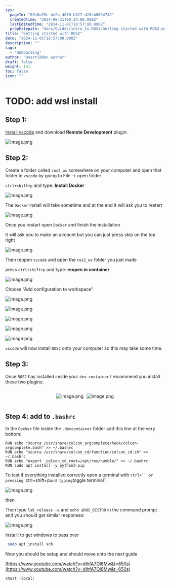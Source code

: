 ```yaml
---
sys:
  pageId: "89e0a78c-4e2b-4070-b327-d28cb0694742"
  createdTime: "2024-08-21T00:24:00.000Z"
  lastEditedTime: "2024-11-01T18:57:00.000Z"
  propFilepath: "docs/Guides/intro_to_ROS2/Getting started with ROS2.md"
title: "Getting started with ROS2"
date: "2024-11-01T18:57:00.000Z"
description: ""
tags:
  - "Onboarding"
author: "Overridden author"
draft: false
weight: 141
toc: false
icon: ""
---
```


# TODO: add wsl install

## Step 1:

[Install vscode](https://code.visualstudio.com/download) and download **Remote Development** plugin:

![image.png](https://prod-files-secure.s3.us-west-2.amazonaws.com/d518164a-d88e-44d1-a4ee-3adb3bd8bce0/efb52993-1881-4a40-b95e-6f020334f022/image.png?X-Amz-Algorithm=AWS4-HMAC-SHA256&X-Amz-Content-Sha256=UNSIGNED-PAYLOAD&X-Amz-Credential=ASIAZI2LB466QPKYD3KI%2F20250318%2Fus-west-2%2Fs3%2Faws4_request&X-Amz-Date=20250318T131848Z&X-Amz-Expires=3600&X-Amz-Security-Token=IQoJb3JpZ2luX2VjEAUaCXVzLXdlc3QtMiJHMEUCIQCumiJ9CN%2B8l5zjQQrLw66%2BUxKm%2BI75Ypj%2FOUX3MEq2JgIgRPnf1fK7lPJHToFZsmDZvpofyVW5%2BaXx94CoLZXe7Q8q%2FwMIXhAAGgw2Mzc0MjMxODM4MDUiDK1Pwwzjpa8TeiH1FyrcAybNqOj%2FXl73sdmshKOb3hgF5D5g9iyn33OhjhH2Pg7kLHmIcOWGE6XQ%2B5JS56rDRItySV%2FV00lKhuTzoylfL5oFfhIu%2F%2B3VWVvjJf%2FcnoAoZsfNTMQcWjTZWN0hzgye4LDZArPyVkOOs6qjL0HCypgcL19aLjx23H3cBH%2F9aDPS46FnhiDS2U2917y54YRFmJWgqacq7sXgeDWHspaNAzK%2B4aaFVoLaKKLFi8cM5Gr%2BMBbUoxQ3axLBPvm0bVmms64S63%2FTg7GYWzV4jLuofqWtqPC9BnrnYOj2ib6frXuZLrnLp54m3298uE%2BKsUIieoLAWv%2F5Ob4X1SEuT6gXbWCZZvnlvgCm9NA%2BFxq9OrJHgvjfvboL15FRAdfX2oIrf4hun9ujY9ngdcWVqE668u%2F9uHtNdbj2FKDohuQTVEb%2B2YKtxwKcmZPzaPwuvz0eC0LI%2FktdvVRABJHZy2UJoGBO15dHbURS4wgfxzeBKfiiqzupWnlrqB%2FpEOIDpXHE%2B17omc7jqYn6Q3eMWB4dssiVQ17ixcfufb8SoTR0zyLLDuklU1e2SDzmwbqLemNgDMBxYkqoxFuKFUEF2SSlTHnbNfChY%2FqXEcddenMf6fshhujBoG3WqKcoWoNWMPzV5b4GOqUBjHYVe1J2hwdIllNYmnA37ciU%2FH2ZnApANXldXFHfhBmRZD4Yg026LQIyBsy%2FxT1ICtDIKaJYtmaeT%2BRt4wE3NOYiMAam%2FK%2F7tQu5MjkL2VgFsI0oVZQh8pSiSkbBvKbQaF1ZBwaApw0MPWxSCl%2BvubHfY7Qw%2FpCYlBaAlg2iJyY4R3U6cWRx8mzQ0LD2VlE09LA3TdY8HAKZJHOxrWQM1zxT3zo8&X-Amz-Signature=3decca5240d4d9ad32c9f79b27582a3f45d2378ade88d7fe4183cc87d111ae88&X-Amz-SignedHeaders=host&x-id=GetObject)

## Step 2:

Create a folder called `ros2_ws` somewhere on your computer and open that folder in `vscode` by going to File → open folder 

`ctrl+shift+p` and type: **Install Docker**

![image.png](https://prod-files-secure.s3.us-west-2.amazonaws.com/d518164a-d88e-44d1-a4ee-3adb3bd8bce0/2269dc0e-1cd5-47ff-bceb-c04ad9b2eab0/image.png?X-Amz-Algorithm=AWS4-HMAC-SHA256&X-Amz-Content-Sha256=UNSIGNED-PAYLOAD&X-Amz-Credential=ASIAZI2LB466QPKYD3KI%2F20250318%2Fus-west-2%2Fs3%2Faws4_request&X-Amz-Date=20250318T131848Z&X-Amz-Expires=3600&X-Amz-Security-Token=IQoJb3JpZ2luX2VjEAUaCXVzLXdlc3QtMiJHMEUCIQCumiJ9CN%2B8l5zjQQrLw66%2BUxKm%2BI75Ypj%2FOUX3MEq2JgIgRPnf1fK7lPJHToFZsmDZvpofyVW5%2BaXx94CoLZXe7Q8q%2FwMIXhAAGgw2Mzc0MjMxODM4MDUiDK1Pwwzjpa8TeiH1FyrcAybNqOj%2FXl73sdmshKOb3hgF5D5g9iyn33OhjhH2Pg7kLHmIcOWGE6XQ%2B5JS56rDRItySV%2FV00lKhuTzoylfL5oFfhIu%2F%2B3VWVvjJf%2FcnoAoZsfNTMQcWjTZWN0hzgye4LDZArPyVkOOs6qjL0HCypgcL19aLjx23H3cBH%2F9aDPS46FnhiDS2U2917y54YRFmJWgqacq7sXgeDWHspaNAzK%2B4aaFVoLaKKLFi8cM5Gr%2BMBbUoxQ3axLBPvm0bVmms64S63%2FTg7GYWzV4jLuofqWtqPC9BnrnYOj2ib6frXuZLrnLp54m3298uE%2BKsUIieoLAWv%2F5Ob4X1SEuT6gXbWCZZvnlvgCm9NA%2BFxq9OrJHgvjfvboL15FRAdfX2oIrf4hun9ujY9ngdcWVqE668u%2F9uHtNdbj2FKDohuQTVEb%2B2YKtxwKcmZPzaPwuvz0eC0LI%2FktdvVRABJHZy2UJoGBO15dHbURS4wgfxzeBKfiiqzupWnlrqB%2FpEOIDpXHE%2B17omc7jqYn6Q3eMWB4dssiVQ17ixcfufb8SoTR0zyLLDuklU1e2SDzmwbqLemNgDMBxYkqoxFuKFUEF2SSlTHnbNfChY%2FqXEcddenMf6fshhujBoG3WqKcoWoNWMPzV5b4GOqUBjHYVe1J2hwdIllNYmnA37ciU%2FH2ZnApANXldXFHfhBmRZD4Yg026LQIyBsy%2FxT1ICtDIKaJYtmaeT%2BRt4wE3NOYiMAam%2FK%2F7tQu5MjkL2VgFsI0oVZQh8pSiSkbBvKbQaF1ZBwaApw0MPWxSCl%2BvubHfY7Qw%2FpCYlBaAlg2iJyY4R3U6cWRx8mzQ0LD2VlE09LA3TdY8HAKZJHOxrWQM1zxT3zo8&X-Amz-Signature=cdff5e2765b550b05537573316c8af7c5d5b8606f94ae4f64e105d5624b1ca3b&X-Amz-SignedHeaders=host&x-id=GetObject)

The `Docker` install will take sometime and at the end it will ask you to restart

![image.png](https://prod-files-secure.s3.us-west-2.amazonaws.com/d518164a-d88e-44d1-a4ee-3adb3bd8bce0/ed233f78-be33-4b1f-b89c-9c346c0e961e/image.png?X-Amz-Algorithm=AWS4-HMAC-SHA256&X-Amz-Content-Sha256=UNSIGNED-PAYLOAD&X-Amz-Credential=ASIAZI2LB466QPKYD3KI%2F20250318%2Fus-west-2%2Fs3%2Faws4_request&X-Amz-Date=20250318T131848Z&X-Amz-Expires=3600&X-Amz-Security-Token=IQoJb3JpZ2luX2VjEAUaCXVzLXdlc3QtMiJHMEUCIQCumiJ9CN%2B8l5zjQQrLw66%2BUxKm%2BI75Ypj%2FOUX3MEq2JgIgRPnf1fK7lPJHToFZsmDZvpofyVW5%2BaXx94CoLZXe7Q8q%2FwMIXhAAGgw2Mzc0MjMxODM4MDUiDK1Pwwzjpa8TeiH1FyrcAybNqOj%2FXl73sdmshKOb3hgF5D5g9iyn33OhjhH2Pg7kLHmIcOWGE6XQ%2B5JS56rDRItySV%2FV00lKhuTzoylfL5oFfhIu%2F%2B3VWVvjJf%2FcnoAoZsfNTMQcWjTZWN0hzgye4LDZArPyVkOOs6qjL0HCypgcL19aLjx23H3cBH%2F9aDPS46FnhiDS2U2917y54YRFmJWgqacq7sXgeDWHspaNAzK%2B4aaFVoLaKKLFi8cM5Gr%2BMBbUoxQ3axLBPvm0bVmms64S63%2FTg7GYWzV4jLuofqWtqPC9BnrnYOj2ib6frXuZLrnLp54m3298uE%2BKsUIieoLAWv%2F5Ob4X1SEuT6gXbWCZZvnlvgCm9NA%2BFxq9OrJHgvjfvboL15FRAdfX2oIrf4hun9ujY9ngdcWVqE668u%2F9uHtNdbj2FKDohuQTVEb%2B2YKtxwKcmZPzaPwuvz0eC0LI%2FktdvVRABJHZy2UJoGBO15dHbURS4wgfxzeBKfiiqzupWnlrqB%2FpEOIDpXHE%2B17omc7jqYn6Q3eMWB4dssiVQ17ixcfufb8SoTR0zyLLDuklU1e2SDzmwbqLemNgDMBxYkqoxFuKFUEF2SSlTHnbNfChY%2FqXEcddenMf6fshhujBoG3WqKcoWoNWMPzV5b4GOqUBjHYVe1J2hwdIllNYmnA37ciU%2FH2ZnApANXldXFHfhBmRZD4Yg026LQIyBsy%2FxT1ICtDIKaJYtmaeT%2BRt4wE3NOYiMAam%2FK%2F7tQu5MjkL2VgFsI0oVZQh8pSiSkbBvKbQaF1ZBwaApw0MPWxSCl%2BvubHfY7Qw%2FpCYlBaAlg2iJyY4R3U6cWRx8mzQ0LD2VlE09LA3TdY8HAKZJHOxrWQM1zxT3zo8&X-Amz-Signature=ec0de88d61ed103d134bf79117b1f45b32bdf9146f24334f7404c98403c6d8d5&X-Amz-SignedHeaders=host&x-id=GetObject)

Once you restart open `Docker` and finish the installation

It will ask you to make an account but you can just press skip on the top right

![image.png](https://prod-files-secure.s3.us-west-2.amazonaws.com/d518164a-d88e-44d1-a4ee-3adb3bd8bce0/21010ad9-1659-4fd9-9f59-9932a09b2a3d/image.png?X-Amz-Algorithm=AWS4-HMAC-SHA256&X-Amz-Content-Sha256=UNSIGNED-PAYLOAD&X-Amz-Credential=ASIAZI2LB466QPKYD3KI%2F20250318%2Fus-west-2%2Fs3%2Faws4_request&X-Amz-Date=20250318T131848Z&X-Amz-Expires=3600&X-Amz-Security-Token=IQoJb3JpZ2luX2VjEAUaCXVzLXdlc3QtMiJHMEUCIQCumiJ9CN%2B8l5zjQQrLw66%2BUxKm%2BI75Ypj%2FOUX3MEq2JgIgRPnf1fK7lPJHToFZsmDZvpofyVW5%2BaXx94CoLZXe7Q8q%2FwMIXhAAGgw2Mzc0MjMxODM4MDUiDK1Pwwzjpa8TeiH1FyrcAybNqOj%2FXl73sdmshKOb3hgF5D5g9iyn33OhjhH2Pg7kLHmIcOWGE6XQ%2B5JS56rDRItySV%2FV00lKhuTzoylfL5oFfhIu%2F%2B3VWVvjJf%2FcnoAoZsfNTMQcWjTZWN0hzgye4LDZArPyVkOOs6qjL0HCypgcL19aLjx23H3cBH%2F9aDPS46FnhiDS2U2917y54YRFmJWgqacq7sXgeDWHspaNAzK%2B4aaFVoLaKKLFi8cM5Gr%2BMBbUoxQ3axLBPvm0bVmms64S63%2FTg7GYWzV4jLuofqWtqPC9BnrnYOj2ib6frXuZLrnLp54m3298uE%2BKsUIieoLAWv%2F5Ob4X1SEuT6gXbWCZZvnlvgCm9NA%2BFxq9OrJHgvjfvboL15FRAdfX2oIrf4hun9ujY9ngdcWVqE668u%2F9uHtNdbj2FKDohuQTVEb%2B2YKtxwKcmZPzaPwuvz0eC0LI%2FktdvVRABJHZy2UJoGBO15dHbURS4wgfxzeBKfiiqzupWnlrqB%2FpEOIDpXHE%2B17omc7jqYn6Q3eMWB4dssiVQ17ixcfufb8SoTR0zyLLDuklU1e2SDzmwbqLemNgDMBxYkqoxFuKFUEF2SSlTHnbNfChY%2FqXEcddenMf6fshhujBoG3WqKcoWoNWMPzV5b4GOqUBjHYVe1J2hwdIllNYmnA37ciU%2FH2ZnApANXldXFHfhBmRZD4Yg026LQIyBsy%2FxT1ICtDIKaJYtmaeT%2BRt4wE3NOYiMAam%2FK%2F7tQu5MjkL2VgFsI0oVZQh8pSiSkbBvKbQaF1ZBwaApw0MPWxSCl%2BvubHfY7Qw%2FpCYlBaAlg2iJyY4R3U6cWRx8mzQ0LD2VlE09LA3TdY8HAKZJHOxrWQM1zxT3zo8&X-Amz-Signature=eec50f6b1b36ac8714a6a6ad38e442ffe9d49e904fea578e37e8a31b9edbb9ac&X-Amz-SignedHeaders=host&x-id=GetObject)

Then reopen `vscode` and open the `ros2_ws` folder you just made

press `ctrl+shift+p` and type: **reopen in container**

![image.png](https://prod-files-secure.s3.us-west-2.amazonaws.com/d518164a-d88e-44d1-a4ee-3adb3bd8bce0/4e93b8c2-41ad-488c-8095-c74205196118/image.png?X-Amz-Algorithm=AWS4-HMAC-SHA256&X-Amz-Content-Sha256=UNSIGNED-PAYLOAD&X-Amz-Credential=ASIAZI2LB466QPKYD3KI%2F20250318%2Fus-west-2%2Fs3%2Faws4_request&X-Amz-Date=20250318T131848Z&X-Amz-Expires=3600&X-Amz-Security-Token=IQoJb3JpZ2luX2VjEAUaCXVzLXdlc3QtMiJHMEUCIQCumiJ9CN%2B8l5zjQQrLw66%2BUxKm%2BI75Ypj%2FOUX3MEq2JgIgRPnf1fK7lPJHToFZsmDZvpofyVW5%2BaXx94CoLZXe7Q8q%2FwMIXhAAGgw2Mzc0MjMxODM4MDUiDK1Pwwzjpa8TeiH1FyrcAybNqOj%2FXl73sdmshKOb3hgF5D5g9iyn33OhjhH2Pg7kLHmIcOWGE6XQ%2B5JS56rDRItySV%2FV00lKhuTzoylfL5oFfhIu%2F%2B3VWVvjJf%2FcnoAoZsfNTMQcWjTZWN0hzgye4LDZArPyVkOOs6qjL0HCypgcL19aLjx23H3cBH%2F9aDPS46FnhiDS2U2917y54YRFmJWgqacq7sXgeDWHspaNAzK%2B4aaFVoLaKKLFi8cM5Gr%2BMBbUoxQ3axLBPvm0bVmms64S63%2FTg7GYWzV4jLuofqWtqPC9BnrnYOj2ib6frXuZLrnLp54m3298uE%2BKsUIieoLAWv%2F5Ob4X1SEuT6gXbWCZZvnlvgCm9NA%2BFxq9OrJHgvjfvboL15FRAdfX2oIrf4hun9ujY9ngdcWVqE668u%2F9uHtNdbj2FKDohuQTVEb%2B2YKtxwKcmZPzaPwuvz0eC0LI%2FktdvVRABJHZy2UJoGBO15dHbURS4wgfxzeBKfiiqzupWnlrqB%2FpEOIDpXHE%2B17omc7jqYn6Q3eMWB4dssiVQ17ixcfufb8SoTR0zyLLDuklU1e2SDzmwbqLemNgDMBxYkqoxFuKFUEF2SSlTHnbNfChY%2FqXEcddenMf6fshhujBoG3WqKcoWoNWMPzV5b4GOqUBjHYVe1J2hwdIllNYmnA37ciU%2FH2ZnApANXldXFHfhBmRZD4Yg026LQIyBsy%2FxT1ICtDIKaJYtmaeT%2BRt4wE3NOYiMAam%2FK%2F7tQu5MjkL2VgFsI0oVZQh8pSiSkbBvKbQaF1ZBwaApw0MPWxSCl%2BvubHfY7Qw%2FpCYlBaAlg2iJyY4R3U6cWRx8mzQ0LD2VlE09LA3TdY8HAKZJHOxrWQM1zxT3zo8&X-Amz-Signature=933070d43fe6628cc03db7c2f2d88fb6e89645e4ca039183b05903075eef20cd&X-Amz-SignedHeaders=host&x-id=GetObject)

Choose “Add configuration to workspace”

![image.png](https://prod-files-secure.s3.us-west-2.amazonaws.com/d518164a-d88e-44d1-a4ee-3adb3bd8bce0/9560b282-5060-4989-ba37-97e7b2c22476/image.png?X-Amz-Algorithm=AWS4-HMAC-SHA256&X-Amz-Content-Sha256=UNSIGNED-PAYLOAD&X-Amz-Credential=ASIAZI2LB466QPKYD3KI%2F20250318%2Fus-west-2%2Fs3%2Faws4_request&X-Amz-Date=20250318T131848Z&X-Amz-Expires=3600&X-Amz-Security-Token=IQoJb3JpZ2luX2VjEAUaCXVzLXdlc3QtMiJHMEUCIQCumiJ9CN%2B8l5zjQQrLw66%2BUxKm%2BI75Ypj%2FOUX3MEq2JgIgRPnf1fK7lPJHToFZsmDZvpofyVW5%2BaXx94CoLZXe7Q8q%2FwMIXhAAGgw2Mzc0MjMxODM4MDUiDK1Pwwzjpa8TeiH1FyrcAybNqOj%2FXl73sdmshKOb3hgF5D5g9iyn33OhjhH2Pg7kLHmIcOWGE6XQ%2B5JS56rDRItySV%2FV00lKhuTzoylfL5oFfhIu%2F%2B3VWVvjJf%2FcnoAoZsfNTMQcWjTZWN0hzgye4LDZArPyVkOOs6qjL0HCypgcL19aLjx23H3cBH%2F9aDPS46FnhiDS2U2917y54YRFmJWgqacq7sXgeDWHspaNAzK%2B4aaFVoLaKKLFi8cM5Gr%2BMBbUoxQ3axLBPvm0bVmms64S63%2FTg7GYWzV4jLuofqWtqPC9BnrnYOj2ib6frXuZLrnLp54m3298uE%2BKsUIieoLAWv%2F5Ob4X1SEuT6gXbWCZZvnlvgCm9NA%2BFxq9OrJHgvjfvboL15FRAdfX2oIrf4hun9ujY9ngdcWVqE668u%2F9uHtNdbj2FKDohuQTVEb%2B2YKtxwKcmZPzaPwuvz0eC0LI%2FktdvVRABJHZy2UJoGBO15dHbURS4wgfxzeBKfiiqzupWnlrqB%2FpEOIDpXHE%2B17omc7jqYn6Q3eMWB4dssiVQ17ixcfufb8SoTR0zyLLDuklU1e2SDzmwbqLemNgDMBxYkqoxFuKFUEF2SSlTHnbNfChY%2FqXEcddenMf6fshhujBoG3WqKcoWoNWMPzV5b4GOqUBjHYVe1J2hwdIllNYmnA37ciU%2FH2ZnApANXldXFHfhBmRZD4Yg026LQIyBsy%2FxT1ICtDIKaJYtmaeT%2BRt4wE3NOYiMAam%2FK%2F7tQu5MjkL2VgFsI0oVZQh8pSiSkbBvKbQaF1ZBwaApw0MPWxSCl%2BvubHfY7Qw%2FpCYlBaAlg2iJyY4R3U6cWRx8mzQ0LD2VlE09LA3TdY8HAKZJHOxrWQM1zxT3zo8&X-Amz-Signature=8cca15c6fdd7a386852be887895f42d0853117690afcb4495e3a534910e4a579&X-Amz-SignedHeaders=host&x-id=GetObject)

![image.png](https://prod-files-secure.s3.us-west-2.amazonaws.com/d518164a-d88e-44d1-a4ee-3adb3bd8bce0/2ee63f81-886b-48e8-a553-dc6e5eac99e4/image.png?X-Amz-Algorithm=AWS4-HMAC-SHA256&X-Amz-Content-Sha256=UNSIGNED-PAYLOAD&X-Amz-Credential=ASIAZI2LB466QPKYD3KI%2F20250318%2Fus-west-2%2Fs3%2Faws4_request&X-Amz-Date=20250318T131848Z&X-Amz-Expires=3600&X-Amz-Security-Token=IQoJb3JpZ2luX2VjEAUaCXVzLXdlc3QtMiJHMEUCIQCumiJ9CN%2B8l5zjQQrLw66%2BUxKm%2BI75Ypj%2FOUX3MEq2JgIgRPnf1fK7lPJHToFZsmDZvpofyVW5%2BaXx94CoLZXe7Q8q%2FwMIXhAAGgw2Mzc0MjMxODM4MDUiDK1Pwwzjpa8TeiH1FyrcAybNqOj%2FXl73sdmshKOb3hgF5D5g9iyn33OhjhH2Pg7kLHmIcOWGE6XQ%2B5JS56rDRItySV%2FV00lKhuTzoylfL5oFfhIu%2F%2B3VWVvjJf%2FcnoAoZsfNTMQcWjTZWN0hzgye4LDZArPyVkOOs6qjL0HCypgcL19aLjx23H3cBH%2F9aDPS46FnhiDS2U2917y54YRFmJWgqacq7sXgeDWHspaNAzK%2B4aaFVoLaKKLFi8cM5Gr%2BMBbUoxQ3axLBPvm0bVmms64S63%2FTg7GYWzV4jLuofqWtqPC9BnrnYOj2ib6frXuZLrnLp54m3298uE%2BKsUIieoLAWv%2F5Ob4X1SEuT6gXbWCZZvnlvgCm9NA%2BFxq9OrJHgvjfvboL15FRAdfX2oIrf4hun9ujY9ngdcWVqE668u%2F9uHtNdbj2FKDohuQTVEb%2B2YKtxwKcmZPzaPwuvz0eC0LI%2FktdvVRABJHZy2UJoGBO15dHbURS4wgfxzeBKfiiqzupWnlrqB%2FpEOIDpXHE%2B17omc7jqYn6Q3eMWB4dssiVQ17ixcfufb8SoTR0zyLLDuklU1e2SDzmwbqLemNgDMBxYkqoxFuKFUEF2SSlTHnbNfChY%2FqXEcddenMf6fshhujBoG3WqKcoWoNWMPzV5b4GOqUBjHYVe1J2hwdIllNYmnA37ciU%2FH2ZnApANXldXFHfhBmRZD4Yg026LQIyBsy%2FxT1ICtDIKaJYtmaeT%2BRt4wE3NOYiMAam%2FK%2F7tQu5MjkL2VgFsI0oVZQh8pSiSkbBvKbQaF1ZBwaApw0MPWxSCl%2BvubHfY7Qw%2FpCYlBaAlg2iJyY4R3U6cWRx8mzQ0LD2VlE09LA3TdY8HAKZJHOxrWQM1zxT3zo8&X-Amz-Signature=c36ca575792563116166b2018f062bb762eae0535e523ad760bbe4143f11c21f&X-Amz-SignedHeaders=host&x-id=GetObject)

![image.png](https://prod-files-secure.s3.us-west-2.amazonaws.com/d518164a-d88e-44d1-a4ee-3adb3bd8bce0/ae1580b2-b048-407e-aed9-b584224a7a04/image.png?X-Amz-Algorithm=AWS4-HMAC-SHA256&X-Amz-Content-Sha256=UNSIGNED-PAYLOAD&X-Amz-Credential=ASIAZI2LB466QPKYD3KI%2F20250318%2Fus-west-2%2Fs3%2Faws4_request&X-Amz-Date=20250318T131848Z&X-Amz-Expires=3600&X-Amz-Security-Token=IQoJb3JpZ2luX2VjEAUaCXVzLXdlc3QtMiJHMEUCIQCumiJ9CN%2B8l5zjQQrLw66%2BUxKm%2BI75Ypj%2FOUX3MEq2JgIgRPnf1fK7lPJHToFZsmDZvpofyVW5%2BaXx94CoLZXe7Q8q%2FwMIXhAAGgw2Mzc0MjMxODM4MDUiDK1Pwwzjpa8TeiH1FyrcAybNqOj%2FXl73sdmshKOb3hgF5D5g9iyn33OhjhH2Pg7kLHmIcOWGE6XQ%2B5JS56rDRItySV%2FV00lKhuTzoylfL5oFfhIu%2F%2B3VWVvjJf%2FcnoAoZsfNTMQcWjTZWN0hzgye4LDZArPyVkOOs6qjL0HCypgcL19aLjx23H3cBH%2F9aDPS46FnhiDS2U2917y54YRFmJWgqacq7sXgeDWHspaNAzK%2B4aaFVoLaKKLFi8cM5Gr%2BMBbUoxQ3axLBPvm0bVmms64S63%2FTg7GYWzV4jLuofqWtqPC9BnrnYOj2ib6frXuZLrnLp54m3298uE%2BKsUIieoLAWv%2F5Ob4X1SEuT6gXbWCZZvnlvgCm9NA%2BFxq9OrJHgvjfvboL15FRAdfX2oIrf4hun9ujY9ngdcWVqE668u%2F9uHtNdbj2FKDohuQTVEb%2B2YKtxwKcmZPzaPwuvz0eC0LI%2FktdvVRABJHZy2UJoGBO15dHbURS4wgfxzeBKfiiqzupWnlrqB%2FpEOIDpXHE%2B17omc7jqYn6Q3eMWB4dssiVQ17ixcfufb8SoTR0zyLLDuklU1e2SDzmwbqLemNgDMBxYkqoxFuKFUEF2SSlTHnbNfChY%2FqXEcddenMf6fshhujBoG3WqKcoWoNWMPzV5b4GOqUBjHYVe1J2hwdIllNYmnA37ciU%2FH2ZnApANXldXFHfhBmRZD4Yg026LQIyBsy%2FxT1ICtDIKaJYtmaeT%2BRt4wE3NOYiMAam%2FK%2F7tQu5MjkL2VgFsI0oVZQh8pSiSkbBvKbQaF1ZBwaApw0MPWxSCl%2BvubHfY7Qw%2FpCYlBaAlg2iJyY4R3U6cWRx8mzQ0LD2VlE09LA3TdY8HAKZJHOxrWQM1zxT3zo8&X-Amz-Signature=52d171c968968d146dbb2010943ed436f3c8eb74be9261cec3e85d25fc52bc7a&X-Amz-SignedHeaders=host&x-id=GetObject)

![image.png](https://prod-files-secure.s3.us-west-2.amazonaws.com/d518164a-d88e-44d1-a4ee-3adb3bd8bce0/53255b28-f75e-430f-b9e3-c0ac8577e42b/image.png?X-Amz-Algorithm=AWS4-HMAC-SHA256&X-Amz-Content-Sha256=UNSIGNED-PAYLOAD&X-Amz-Credential=ASIAZI2LB466QPKYD3KI%2F20250318%2Fus-west-2%2Fs3%2Faws4_request&X-Amz-Date=20250318T131848Z&X-Amz-Expires=3600&X-Amz-Security-Token=IQoJb3JpZ2luX2VjEAUaCXVzLXdlc3QtMiJHMEUCIQCumiJ9CN%2B8l5zjQQrLw66%2BUxKm%2BI75Ypj%2FOUX3MEq2JgIgRPnf1fK7lPJHToFZsmDZvpofyVW5%2BaXx94CoLZXe7Q8q%2FwMIXhAAGgw2Mzc0MjMxODM4MDUiDK1Pwwzjpa8TeiH1FyrcAybNqOj%2FXl73sdmshKOb3hgF5D5g9iyn33OhjhH2Pg7kLHmIcOWGE6XQ%2B5JS56rDRItySV%2FV00lKhuTzoylfL5oFfhIu%2F%2B3VWVvjJf%2FcnoAoZsfNTMQcWjTZWN0hzgye4LDZArPyVkOOs6qjL0HCypgcL19aLjx23H3cBH%2F9aDPS46FnhiDS2U2917y54YRFmJWgqacq7sXgeDWHspaNAzK%2B4aaFVoLaKKLFi8cM5Gr%2BMBbUoxQ3axLBPvm0bVmms64S63%2FTg7GYWzV4jLuofqWtqPC9BnrnYOj2ib6frXuZLrnLp54m3298uE%2BKsUIieoLAWv%2F5Ob4X1SEuT6gXbWCZZvnlvgCm9NA%2BFxq9OrJHgvjfvboL15FRAdfX2oIrf4hun9ujY9ngdcWVqE668u%2F9uHtNdbj2FKDohuQTVEb%2B2YKtxwKcmZPzaPwuvz0eC0LI%2FktdvVRABJHZy2UJoGBO15dHbURS4wgfxzeBKfiiqzupWnlrqB%2FpEOIDpXHE%2B17omc7jqYn6Q3eMWB4dssiVQ17ixcfufb8SoTR0zyLLDuklU1e2SDzmwbqLemNgDMBxYkqoxFuKFUEF2SSlTHnbNfChY%2FqXEcddenMf6fshhujBoG3WqKcoWoNWMPzV5b4GOqUBjHYVe1J2hwdIllNYmnA37ciU%2FH2ZnApANXldXFHfhBmRZD4Yg026LQIyBsy%2FxT1ICtDIKaJYtmaeT%2BRt4wE3NOYiMAam%2FK%2F7tQu5MjkL2VgFsI0oVZQh8pSiSkbBvKbQaF1ZBwaApw0MPWxSCl%2BvubHfY7Qw%2FpCYlBaAlg2iJyY4R3U6cWRx8mzQ0LD2VlE09LA3TdY8HAKZJHOxrWQM1zxT3zo8&X-Amz-Signature=9d243b48b7a55984b6f9788d64eb6ec3bf41c0ed4676e0d803e52762dbb2f226&X-Amz-SignedHeaders=host&x-id=GetObject)

![image.png](https://prod-files-secure.s3.us-west-2.amazonaws.com/d518164a-d88e-44d1-a4ee-3adb3bd8bce0/7c562767-5af9-4ffb-97d1-327bcdf4ee00/image.png?X-Amz-Algorithm=AWS4-HMAC-SHA256&X-Amz-Content-Sha256=UNSIGNED-PAYLOAD&X-Amz-Credential=ASIAZI2LB466QPKYD3KI%2F20250318%2Fus-west-2%2Fs3%2Faws4_request&X-Amz-Date=20250318T131848Z&X-Amz-Expires=3600&X-Amz-Security-Token=IQoJb3JpZ2luX2VjEAUaCXVzLXdlc3QtMiJHMEUCIQCumiJ9CN%2B8l5zjQQrLw66%2BUxKm%2BI75Ypj%2FOUX3MEq2JgIgRPnf1fK7lPJHToFZsmDZvpofyVW5%2BaXx94CoLZXe7Q8q%2FwMIXhAAGgw2Mzc0MjMxODM4MDUiDK1Pwwzjpa8TeiH1FyrcAybNqOj%2FXl73sdmshKOb3hgF5D5g9iyn33OhjhH2Pg7kLHmIcOWGE6XQ%2B5JS56rDRItySV%2FV00lKhuTzoylfL5oFfhIu%2F%2B3VWVvjJf%2FcnoAoZsfNTMQcWjTZWN0hzgye4LDZArPyVkOOs6qjL0HCypgcL19aLjx23H3cBH%2F9aDPS46FnhiDS2U2917y54YRFmJWgqacq7sXgeDWHspaNAzK%2B4aaFVoLaKKLFi8cM5Gr%2BMBbUoxQ3axLBPvm0bVmms64S63%2FTg7GYWzV4jLuofqWtqPC9BnrnYOj2ib6frXuZLrnLp54m3298uE%2BKsUIieoLAWv%2F5Ob4X1SEuT6gXbWCZZvnlvgCm9NA%2BFxq9OrJHgvjfvboL15FRAdfX2oIrf4hun9ujY9ngdcWVqE668u%2F9uHtNdbj2FKDohuQTVEb%2B2YKtxwKcmZPzaPwuvz0eC0LI%2FktdvVRABJHZy2UJoGBO15dHbURS4wgfxzeBKfiiqzupWnlrqB%2FpEOIDpXHE%2B17omc7jqYn6Q3eMWB4dssiVQ17ixcfufb8SoTR0zyLLDuklU1e2SDzmwbqLemNgDMBxYkqoxFuKFUEF2SSlTHnbNfChY%2FqXEcddenMf6fshhujBoG3WqKcoWoNWMPzV5b4GOqUBjHYVe1J2hwdIllNYmnA37ciU%2FH2ZnApANXldXFHfhBmRZD4Yg026LQIyBsy%2FxT1ICtDIKaJYtmaeT%2BRt4wE3NOYiMAam%2FK%2F7tQu5MjkL2VgFsI0oVZQh8pSiSkbBvKbQaF1ZBwaApw0MPWxSCl%2BvubHfY7Qw%2FpCYlBaAlg2iJyY4R3U6cWRx8mzQ0LD2VlE09LA3TdY8HAKZJHOxrWQM1zxT3zo8&X-Amz-Signature=df560848d893dcffdc306f2769165af5196dc3fb4537c51cadc7a811b9d9b0a0&X-Amz-SignedHeaders=host&x-id=GetObject)

`vscode` will now install `ROS2` onto your computer so this may take some time.

## Step 3:

Once `ROS2` has installed inside your `dev-container` I recommend you install these two plugins:

<div style="display: flex;flex-direction: row; column-gap:10px; max-width: 630px;justify-content: center;">
<div>

![image.png](https://prod-files-secure.s3.us-west-2.amazonaws.com/d518164a-d88e-44d1-a4ee-3adb3bd8bce0/3fc3d550-5a54-4ba1-ba6b-faa01cdb7369/image.png?X-Amz-Algorithm=AWS4-HMAC-SHA256&X-Amz-Content-Sha256=UNSIGNED-PAYLOAD&X-Amz-Credential=ASIAZI2LB466ZW3EW2US%2F20250318%2Fus-west-2%2Fs3%2Faws4_request&X-Amz-Date=20250318T131850Z&X-Amz-Expires=3600&X-Amz-Security-Token=IQoJb3JpZ2luX2VjEAUaCXVzLXdlc3QtMiJHMEUCIQDn4G2LC6FMe0P21Dssy7z7KlvETgr17FaxOFNtEyM4TwIgLtN8%2BWqvEEWGBRbAkZ6whbF1jCPkzEObYNBp05X6t70q%2FwMIXhAAGgw2Mzc0MjMxODM4MDUiDMyBgVvE9pjhCvH%2BTircAyqxVGz6cv2BJk576aqLlbTEbLIVfeF2DwziQ%2BuOUhE%2BYQfVTXxJtQUkl4D53kKEzIkByFovqfkbxwZvz6CmAmJH%2BdKsaZ1rBzLYypMmWbE5CHnMYVGzaJ1%2FwNRQIDEhWBke4xjtwj6RIWXfTZjRF%2Bbcv08kJ%2F1f3pXh7FdCrtZgpO97nJyi3V3Xlb9rstzd%2Bca90bGgpFTiN5XvFYZUqDVFpdbpbUORsOdTcahZcjuKpJL0WYhR6RgK59CsdsoiCXFqAQYYR1660nBZrhI6ABvmNQVdY1VrWM4QR8unwgrI6x0ylNFB4dAEXqEJcV7XtNYe8iCoB5dgRiqO%2F5h9jxI%2F%2FbPTbGGiKraY2K6ihbKnc8gng2PVhvvlFVeAC3SkFTP2A5rg%2FkzzDunY%2FzXpn2o5VNKGd%2F7rkXKjqeFxWO9az%2BAbBK5biBFV4KIHIsvIhOmx07c2%2Fo8wwgj8R8Rw0Xt7m0Y4XfPSWdFRjrH%2BfCV5YBNjj%2BLCGB6qyuF4wdzWt9MeWhwbEWWd5qkyGqeryIcC4wJUp0fDNg%2F3iwAtG%2B3TbrRsb00d3T3M6C2tQTFNopg%2F8bLBBEmiVhkp14z2jtNY92JRcBHtXp%2BVfrT%2FxLzZZJO6YU%2B0hTGvdim8MOTV5b4GOqUBNpo4gkHwwjWeUW42QZSCfWzKwV%2BKOSo9WU8HcB18dnQJSEfh0HCX%2BZcIaR66%2BRIRVjAFc8H0ErqxJD2qc%2B2GZa1%2FMXp37cCZVaBNY2EPyIxTpsi9DbwH8WaoCqegzPV9ENu%2BDABNN44k%2FvkoXNB5rEjuO3surTP0%2BUwbNVaok7vcv%2FXlfjA5WCGhuDO4%2F1yfnhbi3WzA8nNqK8gdFqCdpounjAzY&X-Amz-Signature=dcee4bcc3a257fc20735363a0df5cebed4709f606a5e5c6cf4cbd505f35437ad&X-Amz-SignedHeaders=host&x-id=GetObject)

</div>
<div>

![image.png](https://prod-files-secure.s3.us-west-2.amazonaws.com/d518164a-d88e-44d1-a4ee-3adb3bd8bce0/d994cc66-13c2-4093-a5a3-f84cf4601a82/image.png?X-Amz-Algorithm=AWS4-HMAC-SHA256&X-Amz-Content-Sha256=UNSIGNED-PAYLOAD&X-Amz-Credential=ASIAZI2LB466RDJJ74DY%2F20250318%2Fus-west-2%2Fs3%2Faws4_request&X-Amz-Date=20250318T131850Z&X-Amz-Expires=3600&X-Amz-Security-Token=IQoJb3JpZ2luX2VjEAUaCXVzLXdlc3QtMiJHMEUCIDd0UGFp754MjPvWTJ08jPI9SY%2FlnFBZl6l0bDaZdzHvAiEA8Gb3%2B0pW9flV%2BHQPWG4Wcp2VVfLfQzn3UFW5iLMmU0kq%2FwMIXhAAGgw2Mzc0MjMxODM4MDUiDElLqD4dhiCFx761nircA2lIW4b%2B%2B6CeaGMR0lXD4%2B2dmjh7OQFcQcALRhuXEOlrCq%2BWIZVVTH%2FDEG4%2FHk2qDO%2BAD0LGZPLP2k9vFv09n1sx%2BTLktWFHrS2WsqDhN16v2dfZQNpfIUIFTFkPkcjQd6PuRSqJMuywaZgJJEAKoc06K1mhes98Lq4f5XLJWHxVjetOcqnsBneRYGL6ev%2FMe594HB%2FJLUuw8K61Q%2FaVhOei4mTJZwQh4b3F%2FgRtbVIoldlsFFmhhnyqIlrmpGpyYcb7lTy2%2FjfO3Bo9%2FXOpMz7fXG53J4jGmT8cEUvLh61YWO3krmitUco6s1vUiE7E6%2FrCWuu%2By6zAx7If4IXoeGf3m5ljem0akuJZ72A9VK6VxG108S8cBpUhn4jQSCxezq5HCloEHI%2FdYZB0BMPRxQgeJhief2MOtZ2fbrWIzqWOspMpcvDSKmWp%2B4fVnk2OqTF2kBVTkCW%2FQc2mWu2d00ec9bCBbHYEx3C0TaY0zncMJwgssbUscss%2B1ul13xyRLJ1IcMYjpyI4%2FYev7Mz4WTXiTb3YC1D1VFKNvWLPfBxxo1Z2AjkH7Pg1k%2Bj6gZNuep45lZFvvXohqCMTxfS9tb6%2BJnorkNMjziRH4a%2FSBKxmtQ1n9nGG5fMz8JxKMOXV5b4GOqUBX8L%2B4i9SBELvSbJq8CCiN1sFz6Y3KjgSzQTQVKeSu6IngCxqvK6mgW1ZE%2Fgi3kMJcBkJKkix4UD6oBlfJovMesSTvxkd1zynVhSGd33KxymrlnoCHBDAJFx7TIdvHzD%2Bb7eSq51owjI4oqVkSOKabzbL%2BWlpVHef3RoSpwm2rw47cf%2BcyEhanDJAt8pTZTinRomHJ2I1UX348LWtqp8iEH1rDtoN&X-Amz-Signature=f29309c5e2a861cf3b70bca5d53462765bf88845681501391b08bd04346475c6&X-Amz-SignedHeaders=host&x-id=GetObject)

</div>
</div>

## Step 4: add to `.bashrc`

In the `Docker` file inside the `.devcontainer` folder add this line at the very bottom: 

```docker
RUN echo "source /usr/share/colcon_argcomplete/hook/colcon-argcomplete.bash" >> ~/.bashrc
RUN echo "source /usr/share/colcon_cd/function/colcon_cd.sh" >> ~/.bashrc
RUN echo "export _colcon_cd_root=/opt/ros/humble/" >> ~/.bashrc
RUN sudo apt install -y python3-pip 
```

To test if everything installed correctly open a terminal with `ctrl+`` or pressing `ctrl+shift+p` and typing `toggle terminal`:

![image.png](https://prod-files-secure.s3.us-west-2.amazonaws.com/d518164a-d88e-44d1-a4ee-3adb3bd8bce0/6a4943d8-b04e-4c02-9a58-775f3384d1a5/image.png?X-Amz-Algorithm=AWS4-HMAC-SHA256&X-Amz-Content-Sha256=UNSIGNED-PAYLOAD&X-Amz-Credential=ASIAZI2LB466QPKYD3KI%2F20250318%2Fus-west-2%2Fs3%2Faws4_request&X-Amz-Date=20250318T131848Z&X-Amz-Expires=3600&X-Amz-Security-Token=IQoJb3JpZ2luX2VjEAUaCXVzLXdlc3QtMiJHMEUCIQCumiJ9CN%2B8l5zjQQrLw66%2BUxKm%2BI75Ypj%2FOUX3MEq2JgIgRPnf1fK7lPJHToFZsmDZvpofyVW5%2BaXx94CoLZXe7Q8q%2FwMIXhAAGgw2Mzc0MjMxODM4MDUiDK1Pwwzjpa8TeiH1FyrcAybNqOj%2FXl73sdmshKOb3hgF5D5g9iyn33OhjhH2Pg7kLHmIcOWGE6XQ%2B5JS56rDRItySV%2FV00lKhuTzoylfL5oFfhIu%2F%2B3VWVvjJf%2FcnoAoZsfNTMQcWjTZWN0hzgye4LDZArPyVkOOs6qjL0HCypgcL19aLjx23H3cBH%2F9aDPS46FnhiDS2U2917y54YRFmJWgqacq7sXgeDWHspaNAzK%2B4aaFVoLaKKLFi8cM5Gr%2BMBbUoxQ3axLBPvm0bVmms64S63%2FTg7GYWzV4jLuofqWtqPC9BnrnYOj2ib6frXuZLrnLp54m3298uE%2BKsUIieoLAWv%2F5Ob4X1SEuT6gXbWCZZvnlvgCm9NA%2BFxq9OrJHgvjfvboL15FRAdfX2oIrf4hun9ujY9ngdcWVqE668u%2F9uHtNdbj2FKDohuQTVEb%2B2YKtxwKcmZPzaPwuvz0eC0LI%2FktdvVRABJHZy2UJoGBO15dHbURS4wgfxzeBKfiiqzupWnlrqB%2FpEOIDpXHE%2B17omc7jqYn6Q3eMWB4dssiVQ17ixcfufb8SoTR0zyLLDuklU1e2SDzmwbqLemNgDMBxYkqoxFuKFUEF2SSlTHnbNfChY%2FqXEcddenMf6fshhujBoG3WqKcoWoNWMPzV5b4GOqUBjHYVe1J2hwdIllNYmnA37ciU%2FH2ZnApANXldXFHfhBmRZD4Yg026LQIyBsy%2FxT1ICtDIKaJYtmaeT%2BRt4wE3NOYiMAam%2FK%2F7tQu5MjkL2VgFsI0oVZQh8pSiSkbBvKbQaF1ZBwaApw0MPWxSCl%2BvubHfY7Qw%2FpCYlBaAlg2iJyY4R3U6cWRx8mzQ0LD2VlE09LA3TdY8HAKZJHOxrWQM1zxT3zo8&X-Amz-Signature=5bd12be1bf6f7d083dc3185fbb886c3808b4854af9df593141ae7ea23322b223&X-Amz-SignedHeaders=host&x-id=GetObject)

then 

Then type `lsb_release -a` and `echo $ROS_DISTRO` in the command prompt and you should get similar responses:

![image.png](https://prod-files-secure.s3.us-west-2.amazonaws.com/d518164a-d88e-44d1-a4ee-3adb3bd8bce0/3e635dec-a805-4e85-8b9e-d000e5b71a4e/image.png?X-Amz-Algorithm=AWS4-HMAC-SHA256&X-Amz-Content-Sha256=UNSIGNED-PAYLOAD&X-Amz-Credential=ASIAZI2LB466QPKYD3KI%2F20250318%2Fus-west-2%2Fs3%2Faws4_request&X-Amz-Date=20250318T131848Z&X-Amz-Expires=3600&X-Amz-Security-Token=IQoJb3JpZ2luX2VjEAUaCXVzLXdlc3QtMiJHMEUCIQCumiJ9CN%2B8l5zjQQrLw66%2BUxKm%2BI75Ypj%2FOUX3MEq2JgIgRPnf1fK7lPJHToFZsmDZvpofyVW5%2BaXx94CoLZXe7Q8q%2FwMIXhAAGgw2Mzc0MjMxODM4MDUiDK1Pwwzjpa8TeiH1FyrcAybNqOj%2FXl73sdmshKOb3hgF5D5g9iyn33OhjhH2Pg7kLHmIcOWGE6XQ%2B5JS56rDRItySV%2FV00lKhuTzoylfL5oFfhIu%2F%2B3VWVvjJf%2FcnoAoZsfNTMQcWjTZWN0hzgye4LDZArPyVkOOs6qjL0HCypgcL19aLjx23H3cBH%2F9aDPS46FnhiDS2U2917y54YRFmJWgqacq7sXgeDWHspaNAzK%2B4aaFVoLaKKLFi8cM5Gr%2BMBbUoxQ3axLBPvm0bVmms64S63%2FTg7GYWzV4jLuofqWtqPC9BnrnYOj2ib6frXuZLrnLp54m3298uE%2BKsUIieoLAWv%2F5Ob4X1SEuT6gXbWCZZvnlvgCm9NA%2BFxq9OrJHgvjfvboL15FRAdfX2oIrf4hun9ujY9ngdcWVqE668u%2F9uHtNdbj2FKDohuQTVEb%2B2YKtxwKcmZPzaPwuvz0eC0LI%2FktdvVRABJHZy2UJoGBO15dHbURS4wgfxzeBKfiiqzupWnlrqB%2FpEOIDpXHE%2B17omc7jqYn6Q3eMWB4dssiVQ17ixcfufb8SoTR0zyLLDuklU1e2SDzmwbqLemNgDMBxYkqoxFuKFUEF2SSlTHnbNfChY%2FqXEcddenMf6fshhujBoG3WqKcoWoNWMPzV5b4GOqUBjHYVe1J2hwdIllNYmnA37ciU%2FH2ZnApANXldXFHfhBmRZD4Yg026LQIyBsy%2FxT1ICtDIKaJYtmaeT%2BRt4wE3NOYiMAam%2FK%2F7tQu5MjkL2VgFsI0oVZQh8pSiSkbBvKbQaF1ZBwaApw0MPWxSCl%2BvubHfY7Qw%2FpCYlBaAlg2iJyY4R3U6cWRx8mzQ0LD2VlE09LA3TdY8HAKZJHOxrWQM1zxT3zo8&X-Amz-Signature=07054d04c1d69ac61fa0cb0a82ebd87dd323a316eb197ef181cfa774af43c5d5&X-Amz-SignedHeaders=host&x-id=GetObject)

Install:  to get windows to pass over

```bash
 sudo apt install xcb
```

Now you should be setup and should move onto the next guide 

[https://www.youtube.com/watch?v=dihfA7Ol6Mw&t=650s](https://www.youtube.com/watch?v=dihfA7Ol6Mw&t=650s)

```python
xhost +local:
```
